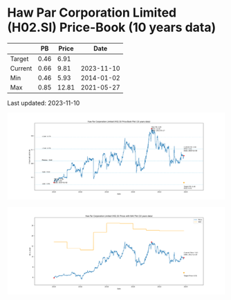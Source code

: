 # Haw Par Corporation Limited (H02.SI) Price-Book (10 years data)

|     | PB   | Price | Date       |
|-----|------|-------|------------|
| Target | 0.46 | 6.91  |  |
| Current | 0.66 | 9.81  | 2023-11-10 |
| Min | 0.46 | 5.93  | 2014-01-02 |
| Max | 0.85 | 12.81  | 2021-05-27 |

Last updated: 2023-11-10

![Plot of Price-Book ratio for Haw Par Corporation Limited (H02.SI)](H02_pb_10.png)

![Plot of Price with NAV for Haw Par Corporation Limited (H02.SI)](H02_price_nav_10.png)
